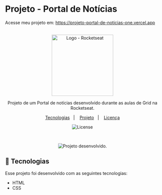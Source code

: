 # Projeto - Portal de Notícias

Acesse meu projeto em: <a href="https://projeto-portal-de-noticias-one.vercel.app/" target="_blank">https://projeto-portal-de-noticias-one.vercel.app</a>
<br><br>

<p align="center">
  <img alt="Logo - Rocketseat" src=".github/logo.png" width="200px" />
</p>

<p align="center">
Projeto de um Portal de notícias desenvolvido durante as aulas de Grid na Rocketseat.
</p>

<p align="center">
  <a href="#-tecnologias">Tecnologias</a>&nbsp;&nbsp;&nbsp;|&nbsp;&nbsp;&nbsp;
  <a href="#-projeto">Projeto</a>&nbsp;&nbsp;&nbsp;|&nbsp;&nbsp;&nbsp;
  <a href="#memo-licença">Licença</a>
</p>

<p align="center">
  <img alt="License" src="https://img.shields.io/static/v1?label=license&message=MIT&color=0F172A&labelColor=1D4ED8">
</p>

<br>

<p align="center">
  <img alt="Projeto desenvolvido." src="https://github.com/user-attachments/assets/28821e82-0a4d-4f98-b14c-9717ef7e45b5">
</p>

## 🚀 Tecnologias

Esse projeto foi desenvolvido com as seguintes tecnologias:

- HTML
- CSS
